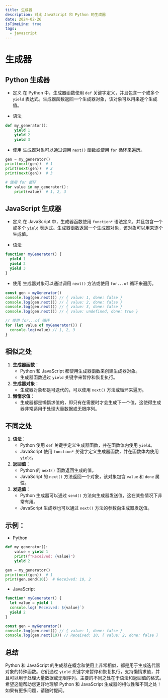```yaml
---
title: 生成器
description: 对比 JavaScript 和 Python 的生成器
date: 2024-02-26
isTimeLine: true
tags:
  - javascript
---
```


# 生成器

## Python 生成器

- 定义
  在 Python 中，生成器函数使用 `def` 关键字定义，并且包含一个或多个 `yield` 表达式。生成器函数返回一个生成器对象，该对象可以用来逐个生成值。

- 语法

```python
def my_generator():
    yield 1
    yield 2
    yield 3
```

- 使用
  生成器对象可以通过调用 `next()` 函数或使用 `for` 循环来遍历。

```python
gen = my_generator()
print(next(gen))  # 1
print(next(gen))  # 2
print(next(gen))  # 3

# 使用 for 循环
for value in my_generator():
    print(value)  # 1, 2, 3
```

## JavaScript 生成器

- 定义
  在 JavaScript 中，生成器函数使用 `function*` 语法定义，并且包含一个或多个 `yield` 表达式。生成器函数返回一个生成器对象，该对象可以用来逐个生成值。

- 语法

```javascript
function* myGenerator() {
  yield 1
  yield 2
  yield 3
}
```

- 使用
  生成器对象可以通过调用 `next()` 方法或使用 `for...of` 循环来遍历。

```javascript
const gen = myGenerator()
console.log(gen.next()) // { value: 1, done: false }
console.log(gen.next()) // { value: 2, done: false }
console.log(gen.next()) // { value: 3, done: false }
console.log(gen.next()) // { value: undefined, done: true }

// 使用 for...of 循环
for (let value of myGenerator()) {
  console.log(value) // 1, 2, 3
}
```

## 相似之处

1. **生成器函数**：
   - Python 和 JavaScript 都使用生成器函数来创建生成器对象。
   - 生成器函数通过 `yield` 关键字来暂停和恢复执行。
2. **生成器对象**：
   - 生成器对象都是可迭代的，可以使用 `next()` 方法或循环来遍历。
3. **懒惰求值**：
   - 生成器都是懒惰求值的，即只有在需要时才会生成下一个值，这使得生成器非常适用于处理大量数据或无限序列。

## 不同之处

1. **语法**：
   - Python 使用 `def` 关键字定义生成器函数，并在函数体内使用 `yield`。
   - JavaScript 使用 `function*` 关键字定义生成器函数，并在函数体内使用 `yield`。
2. **返回值**：
   - Python 的 `next()` 函数返回生成的值。
   - JavaScript 的 `next()` 方法返回一个对象，该对象包含 `value` 和 `done` 属性。
3. **发送值**：
   - Python 生成器可以通过 `send()` 方法向生成器发送值，这在某些情况下非常有用。
   - JavaScript 生成器也可以通过 `next()` 方法的参数向生成器发送值。

## 示例：

- Python

```python
def my_generator():
    value = yield 1
    print(f"Received: {value}")
    yield 2

gen = my_generator()
print(next(gen))  # 1
print(gen.send(10))  # Received: 10, 2
```

- JavaScript

```javascript
function* myGenerator() {
  let value = yield 1
  console.log(`Received: ${value}`)
  yield 2
}

const gen = myGenerator()
console.log(gen.next()) // { value: 1, done: false }
console.log(gen.next(10)) // Received: 10, { value: 2, done: false }
```

## 总结

Python 和 JavaScript 的生成器在概念和使用上非常相似，都是用于生成迭代器对象的特殊函数。它们通过 `yield` 关键字来暂停和恢复执行，支持懒惰求值，并且可以用于处理大量数据或无限序列。主要的不同之处在于语法和返回值的格式。希望这能帮助您更好地理解 Python 和 JavaScript 生成器的相似性和不同之处！如果有更多问题，请随时提问。
